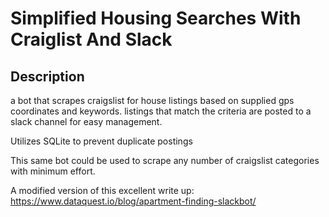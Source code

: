# Simplified Housing Searches With Craiglist And Slack


## Description
a bot that scrapes craigslist for house listings based on supplied gps coordinates and keywords. listings that match the criteria are posted to a slack channel for easy management. 

Utilizes SQLite to prevent duplicate postings

This same bot could be used to scrape any number of craigslist categories with minimum effort.


A modified version of this excellent write up:
https://www.dataquest.io/blog/apartment-finding-slackbot/
